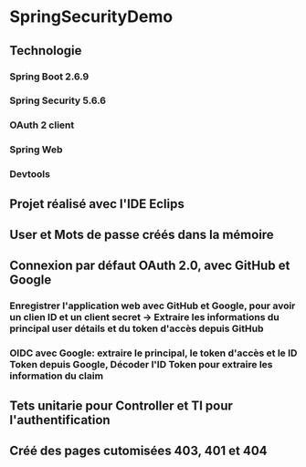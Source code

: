 # SpringSecurityDemo
## Technologie 
### Spring Boot 2.6.9
### Spring Security 5.6.6
### OAuth 2 client
### Spring Web
### Devtools 

## Projet réalisé avec l'IDE Eclips

## User et Mots de passe créés dans la mémoire 

## Connexion par défaut OAuth 2.0, avec GitHub et Google
### Enregistrer l'application web avec GitHub et Google, pour avoir un clien ID et un client secret -> Extraire les informations du principal user détails et du token d'accès depuis GitHub 
### OIDC avec Google: extraire le principal, le token d'accès et le ID Token depuis Google, Décoder l'ID Token pour extraire les information du claim

## Tets unitarie pour Controller et TI pour l'authentification

## Créé des pages cutomisées 403, 401 et 404
